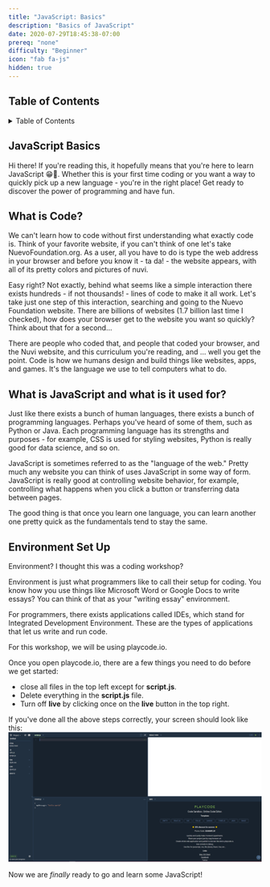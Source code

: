 ```yaml
---
title: "JavaScript: Basics"
description: "Basics of JavaScript"
date: 2020-07-29T18:45:38-07:00
prereq: "none"
difficulty: "Beginner"
icon: "fab fa-js"
hidden: true
---
```


## Table of Contents

<details close>
<summary>Table of Contents</summary>
{{% children /%}}
</details>

## JavaScript Basics
 Hi there! If you're reading this, it hopefully means that you're here to learn JavaScript 😁🥳. Whether this is your first time coding or you want a way to quickly pick up a new language - you're in the right place! Get ready to discover the power of programming and have fun. 

## What is Code?

We can't learn how to code without first understanding what exactly code is. Think of your favorite website, if you can't think of one let's take NuevoFoundation.org. As a user, all you have to do is type the web address in your browser and before you know it - ta da! - the website appears, with all of its pretty colors and pictures of nuvi. 

Easy right? Not exactly, behind what seems like a simple interaction there exists hundreds - if not thousands! - lines of code to make it all work. Let's take just one step of this interaction, searching and going to the Nuevo Foundation website. There are billions of websites (1.7 billion last time I checked), how does your browser get to the website you want so quickly? Think about that for a second...

There are people who coded that, and people that coded your browser, and the Nuvi website, and this curriculum you're reading, and ... well you get the point. Code is how we humans design and build things like websites, apps, and games. It's the language we use to tell computers what to do. 

## What is JavaScript and what is it used for?

Just like there exists a bunch of human languages, there exists a bunch of programming languages. Perhaps you've heard of some of them, such as Python or Java. Each programming language has its strengths and purposes - for example, CSS is used for styling websites, Python is really good for data science, and so on.

JavaScript is sometimes referred to as the "language of the web." Pretty much any website you can think of uses JavaScript in some way of form. JavaScript is really good at controlling website behavior, for example, controlling what happens when you click a button or transferring data between pages. 

The good thing is that once you learn one language, you can learn another one pretty quick as the fundamentals tend to stay the same. 

## Environment Set Up

Environment? I thought this was a coding workshop? 

Environment is just what programmers like to call their setup for coding. You know how you use things like Microsoft Word or Google Docs to write essays? You can think of that as your "writing essay" environment. 

For programmers, there exists applications called IDEs, which stand for Integrated Development Environment. These are the types of applications that let us write and run code.

For this workshop, we will be using playcode.io.

Once you open playcode.io, there are a few things you need to do before we get started:
* close all files in the top left except for __script.js__.
* Delete everything in the __script.js__ file.
* Turn off __live__ by clicking once on the __live__ button in the top right.

If you've done all the above steps correctly, your screen should look like this:
![#Can't find image](img/playcode.png)

Now we are _finally_ ready to go and learn some JavaScript!